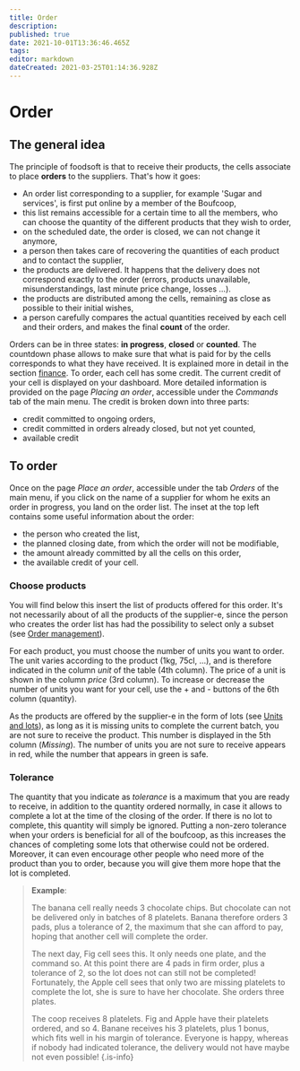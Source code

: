 ```yaml
---
title: Order
description: 
published: true
date: 2021-10-01T13:36:46.465Z
tags: 
editor: markdown
dateCreated: 2021-03-25T01:14:36.928Z
---
```


# Order
## The general idea
The principle of foodsoft is that to receive their products, the cells associate to place **orders** to the suppliers. That's how it goes:
- An order list corresponding to a supplier, for example 'Sugar and services', is first put online by a member of the Boufcoop,
- this list remains accessible for a certain time to all the members, who can choose the quantity of the different products that they wish to order,
- on the scheduled date, the order is closed, we can not change it anymore,
- a person then takes care of recovering the quantities of each product and to contact the supplier,
- the products are delivered. It happens that the delivery does not correspond exactly to the order (errors, products unavailable, misunderstandings, last minute price change, losses ...).
- the products are distributed among the cells, remaining as close as possible to their initial wishes,
- a person carefully compares the actual quantities received by each cell and their orders, and makes the final **count** of the order.

Orders can be in three states: **in progress**, **closed** or **counted**. The countdown phase allows to make sure that what is paid for by the cells corresponds to what they have received. It is explained more in detail in the section [finance](finance). To order, each cell has some credit. The current credit of your cell is displayed on your dashboard. More detailed information is provided on the page *Placing an order*, accessible under the *Commands* tab of the main menu. The credit is broken down into three parts:
- credit committed to ongoing orders,
- credit committed in orders already closed, but not yet counted,
- available credit

## To order
Once on the page *Place an order*, accessible under the tab *Orders* of the main menu, if you click on the name of a supplier for whom he exits an order in progress, you land on the order list. The inset at the top left contains some useful information about the order:
- the person who created the list,
- the planned closing date, from which the order will not be modifiable,
- the amount already committed by all the cells on this order,
- the available credit of your cell.

### Choose products
You will find below this insert the list of products offered for this order. It's not necessarily about of all the products of the supplier-e, since the person who creates the order list has had the possibility to select only a subset (see [Order management](order#management)).

For each product, you must choose the number of units you want to order. The unit varies according to the product (1kg, 75cl, ...), and is therefore indicated in the column *unit* of the table (4th column). The price of a unit is shown in the column *price* (3rd column). To increase or decrease the number of units you want for your cell, use the + and - buttons of the 6th column (quantity).

As the products are offered by the supplier-e in the form of lots (see [Units and lots](products#lots)), as long as it is missing units to complete the current batch, you are not sure to receive the product. This number is displayed in the 5th column (*Missing*). The number of units you are not sure to receive appears in red, while the number that appears in green is safe.

### Tolerance
The quantity that you indicate as *tolerance* is a maximum that you are ready to receive, in addition to the quantity ordered normally, in case it allows to complete a lot at the time of the closing of the order. If there is no lot to complete, this quantity will simply be ignored. Putting a non-zero tolerance when your orders is beneficial for all of the boufcoop, as this increases the chances of completing some lots that otherwise could not be ordered. Moreover, it can even encourage other people who need more of the product than you to order, because you will give them more hope that the lot is completed.

> **Example**:
> 
> The banana cell really needs 3 chocolate chips. But chocolate can not be delivered
> only in batches of 8 platelets. Banana therefore orders 3 pads, plus a tolerance of 2, the maximum
> that she can afford to pay, hoping that another cell will complete the order.
> 
> The next day, Fig cell sees this. It only needs one plate, and the command
> so. At this point there are 4 pads in firm order, plus a tolerance of 2, so the lot does not
> can still not be completed! Fortunately, the Apple cell sees that only two are missing
> platelets to complete the lot, she is sure to have her chocolate. She orders three plates.
> 
> The coop receives 8 platelets. Fig and Apple have their platelets ordered, and so
> 4. Banane receives his 3 platelets, plus 1 bonus, which fits well in his margin of tolerance.
> Everyone is happy, whereas if nobody had indicated tolerance, the delivery would not have
> maybe not even possible!
{.is-info}

